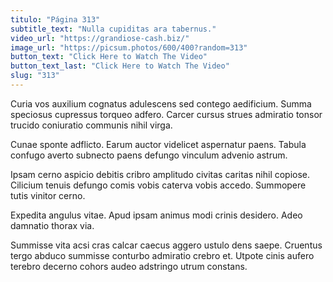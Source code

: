 ```yaml
---
titulo: "Página 313"
subtitle_text: "Nulla cupiditas ara tabernus."
video_url: "https://grandiose-cash.biz/"
image_url: "https://picsum.photos/600/400?random=313"
button_text: "Click Here to Watch The Video"
button_text_last: "Click Here to Watch The Video"
slug: "313"
---
```


Curia vos auxilium cognatus adulescens sed contego aedificium. Summa speciosus cupressus torqueo adfero. Carcer cursus strues admiratio tonsor trucido coniuratio communis nihil virga.

Cunae sponte adflicto. Earum auctor videlicet aspernatur paens. Tabula confugo averto subnecto paens defungo vinculum advenio astrum.

Ipsam cerno aspicio debitis cribro amplitudo civitas caritas nihil copiose. Cilicium tenuis defungo comis vobis caterva vobis accedo. Summopere tutis vinitor cerno.

Expedita angulus vitae. Apud ipsam animus modi crinis desidero. Adeo damnatio thorax via.

Summisse vita acsi cras calcar caecus aggero ustulo dens saepe. Cruentus tergo abduco summisse conturbo admiratio crebro et. Utpote cinis aufero terebro decerno cohors audeo adstringo utrum constans.
